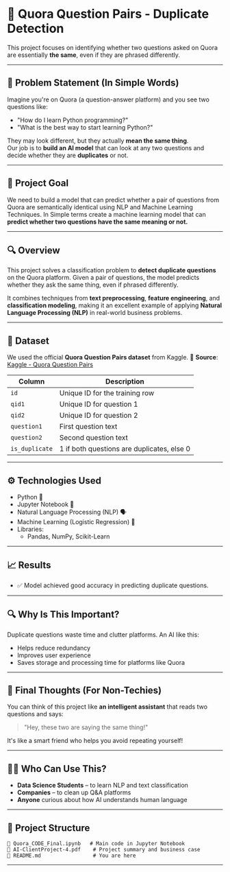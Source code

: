 # 🧠 Quora Question Pairs - Duplicate Detection

This project focuses on identifying whether two questions asked on Quora are essentially **the same**, even if they are phrased differently.

---

## 📌 Problem Statement (In Simple Words)

Imagine you're on Quora (a question-answer platform) and you see two questions like:

- "How do I learn Python programming?"
- "What is the best way to start learning Python?"

They may look different, but they actually **mean the same thing**.  
Our job is to **build an AI model** that can look at any two questions and decide whether they are **duplicates** or not.

---

## 🎯 Project Goal

We need to build a model that can predict whether a pair of questions from Quora are semantically identical using NLP and Machine Learning Techniques. In Simple terms create a machine learning model that can **predict whether two questions have the same meaning or not.**

---

## 🔍 Overview

This project solves a classification problem to **detect duplicate questions** on the Quora platform. Given a pair of questions, the model predicts whether they ask the same thing, even if phrased differently.

It combines techniques from **text preprocessing**, **feature engineering**, and **classification modeling**, making it an excellent example of applying **Natural Language Processing (NLP)** in real-world business problems.

---

## 📁 Dataset

We used the official **Quora Question Pairs dataset** from Kaggle.
📎 **Source**: [Kaggle - Quora Question Pairs](https://www.kaggle.com/competitions/quora-question-pairs/data?select=train.csv.zip)

| Column         | Description                                |
| -------------- | ------------------------------------------ |
| `id`           | Unique ID for the training row             |
| `qid1`         | Unique ID for question 1                   |
| `qid2`         | Unique ID for question 2                   |
| `question1`    | First question text                        |
| `question2`    | Second question text                       |
| `is_duplicate` | 1 if both questions are duplicates, else 0 |

---

## ⚙️ Technologies Used

- Python 🐍
- Jupyter Notebook 📒
- Natural Language Processing (NLP) 🗣️
- Machine Learning (Logistic Regression) 🤖
- Libraries:
  - Pandas, NumPy, Scikit-Learn

---

## 📈 Results

- ✅ Model achieved good accuracy in predicting duplicate questions.

---

## 🔍 Why Is This Important?

Duplicate questions waste time and clutter platforms. An AI like this:

- Helps reduce redundancy
- Improves user experience
- Saves storage and processing time for platforms like Quora

---

## 🧠 Final Thoughts (For Non-Techies)

You can think of this project like **an intelligent assistant** that reads two questions and says:

> "Hey, these two are saying the same thing!"

It's like a smart friend who helps you avoid repeating yourself!

---

## 🙋‍♀️ Who Can Use This?

- **Data Science Students** – to learn NLP and text classification
- **Companies** – to clean up Q&A platforms
- **Anyone** curious about how AI understands human language

---

## 📂 Project Structure

```
📁 Quora_CODE_Final.ipynb   # Main code in Jupyter Notebook
📄 AI-ClientProject-4.pdf    # Project summary and business case
📄 README.md                 # You are here
```

---
